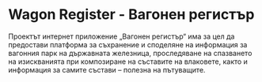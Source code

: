 # Wagon Register - Вагонен регистър

Проектът интернет приложение „Вагонен регистър“ има за цел да предостави платформа за съхранение и споделяне на информация за вагонния парк на държавната железница, проследяване на спазването на  изискванията при композиране на съставите на влаковете, както и информация за самите състави – полезна на пътуващите.